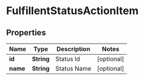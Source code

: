 
# FulfillentStatusActionItem

## Properties
Name | Type | Description | Notes
------------ | ------------- | ------------- | -------------
**id** | **String** | Status Id |  [optional]
**name** | **String** | Status Name |  [optional]




